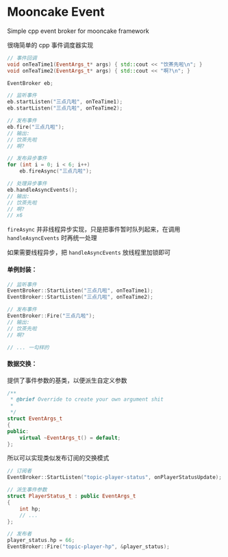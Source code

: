 # Mooncake Event

Simple cpp event broker for mooncake framework

很嗨简单的 cpp 事件调度器实现

```cpp
// 事件回调
void onTeaTime1(EventArgs_t* args) { std::cout << "饮茶先啦\n"; }
void onTeaTime2(EventArgs_t* args) { std::cout << "啊?\n"; }

EventBroker eb;

// 监听事件
eb.startListen("三点几啦", onTeaTime1);
eb.startListen("三点几啦", onTeaTime2);

// 发布事件
eb.fire("三点几啦");
// 输出:
// 饮茶先啦
// 啊?

// 发布异步事件
for (int i = 0; i < 6; i++)
    eb.fireAsync("三点几啦");

// 处理异步事件
eb.handleAsyncEvents();
// 输出:
// 饮茶先啦
// 啊?
// x6
```

`fireAsync` 并非线程异步实现，只是把事件暂时队列起来，在调用 `handleAsyncEvents` 时再统一处理

如果需要线程异步，把 `handleAsyncEvents` 放线程里加锁即可

#### 单例封装：

```cpp
// 监听事件
EventBroker::StartListen("三点几啦", onTeaTime1);
EventBroker::StartListen("三点几啦", onTeaTime2);

// 发布事件
EventBroker::Fire("三点几啦");
// 输出:
// 饮茶先啦
// 啊?

// ... 一勾样的
```

#### 数据交换：

提供了事件参数的基类，以便派生自定义参数

```cpp
/**
 * @brief Override to create your own argument shit
 *
 */
struct EventArgs_t
{
public:
    virtual ~EventArgs_t() = default;
};
```

所以可以实现类似发布订阅的交换模式

```cpp
// 订阅者
EventBroker::StartListen("topic-player-status", onPlayerStatusUpdate);

// 派生事件参数
struct PlayerStatus_t : public EventArgs_t
{
    int hp;
    // ...
};

// 发布者
player_status.hp = 66;
EventBroker::Fire("topic-player-hp", &player_status);
```
